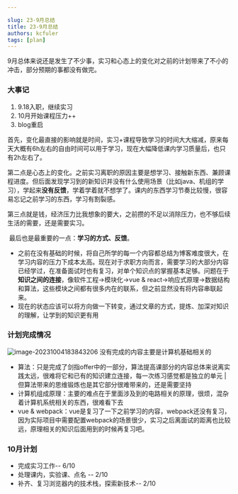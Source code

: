 ```yaml
---

slug: 23-9月总结
title: 23-9月总结
authors: kcfuler
tags: [plan]
---
```


​	9月总体来说还是发生了不少事，实习和心态上的变化对之前的计划带来了不小的冲击，部分预期的事都没有做完。

### 大事记

1. 9.18入职，继续实习
2. 10月开始课程压力++
3. blog重启

​	首先，变化最直接的影响就是时间，实习+课程导致学习的时间大大缩减，原来每天大概有6h左右的自由时间可以用于学习，现在大幅降低课内学习质量后，也只有2h左右了。

​	第二点是心态上的变化。之前实习离职的原因主要是想学习、接触新东西、兼顾课程进度。但后面发现学习到的新知识并没有什么使用场景（比如java、机组的学习），学起来**没有反馈**，学着学着就不想学了。课内的东西学习节奏比较慢，很容易忘记之前学习的东西，学习有割裂感。

​	第三点就是钱，经济压力比我想象的要大，之前攒的不足以消除压力，也不够后续生活的需要，还是需要实习。

​	最后也是最重要的一点：**学习的方式、反馈**。

- 之前在没有基础的时候，将自己所学的每一个内容都总结为博客难度很大，在学习内容的压力下成本太高。现在对于求职方向而言，需要学习的大部分内容已经学过，在准备面试时也有复习，对单个知识点的掌握基本足够。问题在于**知识之间的连接**，像软件工程->模块化->vue & react->响应式原理->数据结构和算法，这些模块之间都有很多内在的联系，但之前显然没有将内容串联起来。
- 现在的状态应该可以将方向做一下转变，通过文章的方式，提炼、加深对知识的理解，让学到的知识更有用

### 计划完成情况

![image-20231004183843206](https://s2.loli.net/2023/10/04/WlEFLjGxBf3bSqV.png)	没有完成的内容主要是计算机基础相关的

- 算法：只是完成了剑指offer中的一部分，算法提高课部分的内容总体来说离实践太远，很难将它和已有的知识建立连接，每一次练习感觉都是独立的单元 | 但算法带来的思维锻炼也是其它部分很难带来的，还是需要坚持
- 计算机组成原理：主要的难点在于里面涉及到的电路相关的原理，很烦，混杂着计算机系统相关的东西，很难看下去
- vue & webpack：vue是复习了一下之前学习的内容，webpack还没有复习，因为实际项目中需要配置webpack的场景很少，实习之后离面试的距离也比较远，原理相关的知识后面用到的时候再复习吧。

### 10月计划

- 完成实习工作-- 6/10
- 处理课内，实验课、点名 -- 2/10
- 补齐、复习浏览器内的技术栈，探索新技术-- 2/10

